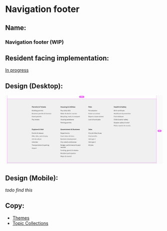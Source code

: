 # Navigation footer

## Name:

### Navigation footer (WIP)

## Resident facing implementation:

[In progress](https://github.com/cityofaustin/janis/pull/409)

## Design (Desktop):

![xd-desktop](navigation_footer/xd-desktop.png)

## Design (Mobile):

_todo find this_

## Copy:

- [Themes](themes.md)
- [Topic Collections](topic_collections.md)
